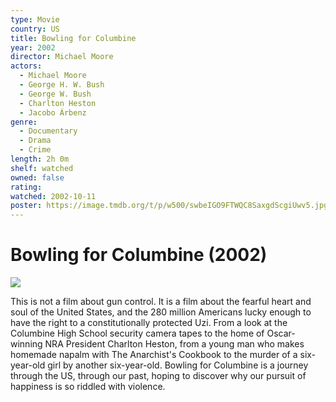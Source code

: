 ```yaml
---
type: Movie
country: US
title: Bowling for Columbine
year: 2002
director: Michael Moore
actors:
  - Michael Moore
  - George H. W. Bush
  - George W. Bush
  - Charlton Heston
  - Jacobo Árbenz
genre:
  - Documentary
  - Drama
  - Crime
length: 2h 0m
shelf: watched
owned: false
rating:
watched: 2002-10-11
poster: https://image.tmdb.org/t/p/w500/swbeIGO9FTWQC8SaxgdScgiUwv5.jpg
---
```


# Bowling for Columbine (2002)

![](https://image.tmdb.org/t/p/w500/swbeIGO9FTWQC8SaxgdScgiUwv5.jpg)

This is not a film about gun control. It is a film about the fearful heart and soul of the United States, and the 280 million Americans lucky enough to have the right to a constitutionally protected Uzi. From a look at the Columbine High School security camera tapes to the home of Oscar-winning NRA President Charlton Heston, from a young man who makes homemade napalm with The Anarchist's Cookbook to the murder of a six-year-old girl by another six-year-old. Bowling for Columbine is a journey through the US, through our past, hoping to discover why our pursuit of happiness is so riddled with violence.
